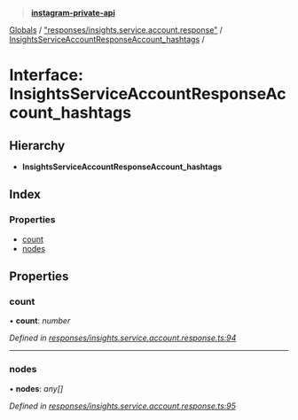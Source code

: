 > **[instagram-private-api](../README.md)**

[Globals](../README.md) / ["responses/insights.service.account.response"](../modules/_responses_insights_service_account_response_.md) / [InsightsServiceAccountResponseAccount_hashtags](_responses_insights_service_account_response_.insightsserviceaccountresponseaccount_hashtags.md) /

# Interface: InsightsServiceAccountResponseAccount_hashtags

## Hierarchy

* **InsightsServiceAccountResponseAccount_hashtags**

## Index

### Properties

* [count](_responses_insights_service_account_response_.insightsserviceaccountresponseaccount_hashtags.md#count)
* [nodes](_responses_insights_service_account_response_.insightsserviceaccountresponseaccount_hashtags.md#nodes)

## Properties

###  count

• **count**: *number*

*Defined in [responses/insights.service.account.response.ts:94](https://github.com/dilame/instagram-private-api/blob/173bc62/src/responses/insights.service.account.response.ts#L94)*

___

###  nodes

• **nodes**: *any[]*

*Defined in [responses/insights.service.account.response.ts:95](https://github.com/dilame/instagram-private-api/blob/173bc62/src/responses/insights.service.account.response.ts#L95)*